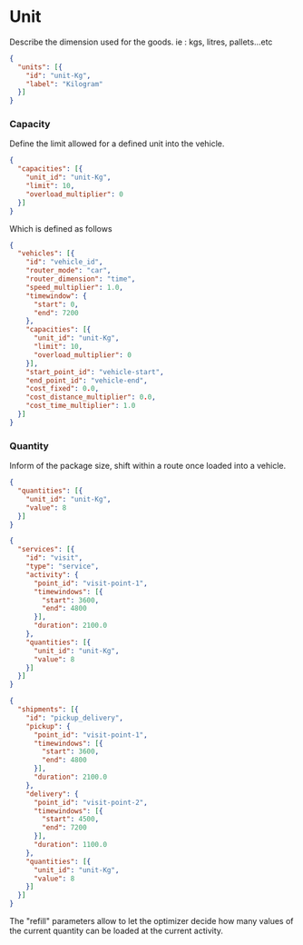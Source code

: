 # Unit

Describe the dimension used for the goods. ie : kgs, litres, pallets...etc

```json
{
  "units": [{
    "id": "unit-Kg",
    "label": "Kilogram"
  }]
}
```

### Capacity

Define the limit allowed for a defined unit into the vehicle.

```json
{
  "capacities": [{
    "unit_id": "unit-Kg",
    "limit": 10,
    "overload_multiplier": 0
  }]
}
```

Which is defined as follows

```json
{
  "vehicles": [{
    "id": "vehicle_id",
    "router_mode": "car",
    "router_dimension": "time",
    "speed_multiplier": 1.0,
    "timewindow": {
      "start": 0,
      "end": 7200
    },
    "capacities": [{
      "unit_id": "unit-Kg",
      "limit": 10,
      "overload_multiplier": 0
    }],
    "start_point_id": "vehicle-start",
    "end_point_id": "vehicle-end",
    "cost_fixed": 0.0,
    "cost_distance_multiplier": 0.0,
    "cost_time_multiplier": 1.0
  }]
}
```

### Quantity

Inform of the package size, shift within a route once loaded into a vehicle.

```json
{
  "quantities": [{
    "unit_id": "unit-Kg",
    "value": 8
  }]
}
```

```json
{
  "services": [{
    "id": "visit",
    "type": "service",
    "activity": {
      "point_id": "visit-point-1",
      "timewindows": [{
        "start": 3600,
        "end": 4800
      }],
      "duration": 2100.0
    },
    "quantities": [{
      "unit_id": "unit-Kg",
      "value": 8
    }]
  }]
}
```

```json
{
  "shipments": [{
    "id": "pickup_delivery",
    "pickup": {
      "point_id": "visit-point-1",
      "timewindows": [{
        "start": 3600,
        "end": 4800
      }],
      "duration": 2100.0
    },
    "delivery": {
      "point_id": "visit-point-2",
      "timewindows": [{
        "start": 4500,
        "end": 7200
      }],
      "duration": 1100.0
    },
    "quantities": [{
      "unit_id": "unit-Kg",
      "value": 8
    }]
  }]
}
```

The "refill" parameters allow to let the optimizer decide how many values of the current quantity can be loaded at the current activity.
